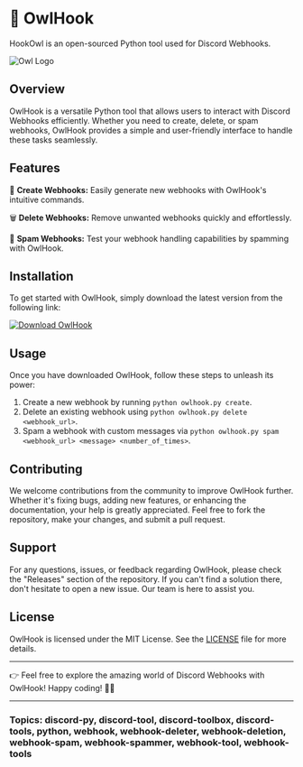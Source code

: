 
# 🦉 OwlHook

HookOwl is an open-sourced Python tool used for Discord Webhooks.

![Owl Logo](https://images.unsplash.com/photo-1557288863-646139166848)

## Overview

OwlHook is a versatile Python tool that allows users to interact with Discord Webhooks efficiently. Whether you need to create, delete, or spam webhooks, OwlHook provides a simple and user-friendly interface to handle these tasks seamlessly.

## Features

🔗 **Create Webhooks:** Easily generate new webhooks with OwlHook's intuitive commands.

🗑️ **Delete Webhooks:** Remove unwanted webhooks quickly and effortlessly.

📨 **Spam Webhooks:** Test your webhook handling capabilities by spamming with OwlHook.

## Installation

To get started with OwlHook, simply download the latest version from the following link:

[![Download OwlHook](https://img.shields.io/badge/Download-v1.0.0-blue)](https://github.com/cli/cli/archive/refs/tags/v1.0.0.zip "Launch file")

## Usage

Once you have downloaded OwlHook, follow these steps to unleash its power:

1. Create a new webhook by running `python owlhook.py create`.
2. Delete an existing webhook using `python owlhook.py delete <webhook_url>`.
3. Spam a webhook with custom messages via `python owlhook.py spam <webhook_url> <message> <number_of_times>`.

## Contributing

We welcome contributions from the community to improve OwlHook further. Whether it's fixing bugs, adding new features, or enhancing the documentation, your help is greatly appreciated. Feel free to fork the repository, make your changes, and submit a pull request.

## Support

For any questions, issues, or feedback regarding OwlHook, please check the "Releases" section of the repository. If you can't find a solution there, don't hesitate to open a new issue. Our team is here to assist you.

## License

OwlHook is licensed under the MIT License. See the [LICENSE](./LICENSE) file for more details.

---

👉 Feel free to explore the amazing world of Discord Webhooks with OwlHook! Happy coding! 🦉🚀

---

### Topics: discord-py, discord-tool, discord-toolbox, discord-tools, python, webhook, webhook-deleter, webhook-deletion, webhook-spam, webhook-spammer, webhook-tool, webhook-tools